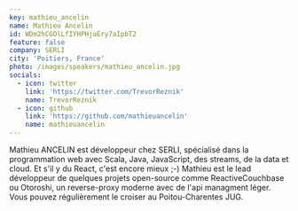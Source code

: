 ```yaml
---
key: mathieu_ancelin
name: Mathieu Ancelin
id: WDm2hCGOlLfIYHPHjaEry7aIpbT2
feature: false
company: SERLI
city: 'Poitiers, France'
photo: /images/speakers/mathieu_ancelin.jpg
socials:
  - icon: twitter
    link: 'https://twitter.com/TrevorReznik'
    name: TrevorReznik
  - icon: github
    link: 'https://github.com/mathieuancelin'
    name: mathieuancelin
---
```

Mathieu ANCELIN est développeur chez SERLI, spécialisé dans la programmation web avec Scala, Java, JavaScript, des streams, de la data et cloud. Et s'il y du React, c'est encore mieux ;-) Mathieu est le lead développeur de quelques projets open-source comme ReactiveCouchbase ou Otoroshi, un reverse-proxy moderne avec de l'api managment léger. Vous pouvez régulièrement le croiser au Poitou-Charentes JUG.